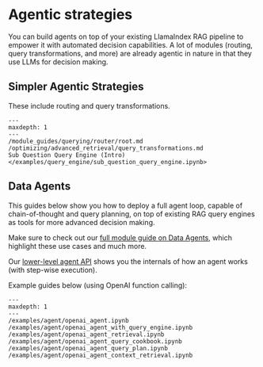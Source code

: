 # Agentic strategies

You can build agents on top of your existing LlamaIndex RAG pipeline to empower it with automated decision capabilities.
A lot of modules (routing, query transformations, and more) are already agentic in nature in that they use LLMs for decision making.

## Simpler Agentic Strategies

These include routing and query transformations.

```{toctree}
---
maxdepth: 1
---
/module_guides/querying/router/root.md
/optimizing/advanced_retrieval/query_transformations.md
Sub Question Query Engine (Intro) </examples/query_engine/sub_question_query_engine.ipynb>
```

## Data Agents

This guides below show you how to deploy a full agent loop, capable of chain-of-thought and query planning, on top of existing RAG query engines as tools for more advanced decision making.

Make sure to check out our [full module guide on Data Agents](/module_guides/deploying/agents/root.md), which highlight these use cases and much more.

Our [lower-level agent API](/module_guides/deploying/agents/agent_runner.md) shows you the internals of how an agent works (with step-wise execution).

Example guides below (using OpenAI function calling):

```{toctree}
---
maxdepth: 1
---
/examples/agent/openai_agent.ipynb
/examples/agent/openai_agent_with_query_engine.ipynb
/examples/agent/openai_agent_retrieval.ipynb
/examples/agent/openai_agent_query_cookbook.ipynb
/examples/agent/openai_agent_query_plan.ipynb
/examples/agent/openai_agent_context_retrieval.ipynb
```
